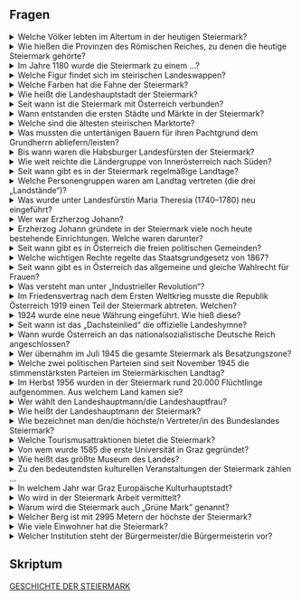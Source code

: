 ## Fragen

<details><summary>Welche Völker lebten im Altertum in der heutigen Steiermark?</summary>

* Kelten
* Römern

</details>

<details><summary>Wie hießen die Provinzen des Römischen Reiches, zu denen die heutige Steiermark
gehörte?</summary>

* Noricum
* Pannonien

</details>

<details><summary>Im Jahre 1180 wurde die Steiermark zu einem …?</summary>

* Herzogtum erhoben

</details>

<details><summary>Welche Figur findet sich im steirischen Landeswappen?</summary>

* Panther

</details>

<details><summary>Welche Farben hat die Fahne der Steiermark?</summary>

* weiß-grün

</details>

<details><summary>Wie heißt die Landeshauptstadt der Steiermark?</summary>

* Graz

</details>

<details><summary>Seit wann ist die Steiermark mit Österreich verbunden?</summary>

* 1192

</details>

<details><summary>Wann entstanden die ersten Städte und Märkte in der Steiermark?</summary>

* Vom 11. bis zum 13. Jahrhundert 

</details>

<details><summary>Welche sind die ältesten steirischen Marktorte?</summary>

* Judenburg
* Hartberg
* Graz

</details>

<details><summary>Was mussten die untertänigen Bauern für ihren Pachtgrund dem Grundherrn
abliefern/leisten?</summary>

* Geld 
* Landwirtschaftlichen Produkten
* Arbeit (Robot)

</details>

<details><summary>Bis wann waren die Habsburger Landesfürsten der Steiermark?</summary>

* 1918

</details>

<details><summary>Wie weit reichte die Ländergruppe von Innerösterreich nach Süden?</summary>

*  bis Triest am Adriatischen Meer

</details>

<details><summary>Seit wann gibt es in der Steiermark regelmäßige Landtage?</summary>

* 1412

</details>

<details><summary>Welche Personengruppen waren am Landtag vertreten (die drei „Landstände“)?</summary>

* der Adel
* die hohen Geistlichkeit (katholische
Kirche) 
* ein Vertreter für sämtliche landesfürstliche Städte und Märkte der Steiermark 

</details>

<details><summary>Was wurde unter Landesfürstin Maria Theresia (1740–1780) neu eingeführt?</summary>

* Kataster und Grundbücher für Steuer und Besitz wurden angelegt
* die Allgemeine Schulpflicht und damit die Volksschule eingeführt

</details>

<details><summary>Wer war Erzherzog Johann?</summary>

* ein Bruder des österreichischen Kaisers Franz
* zuerst österreichischer Regent in Wien, dann Reichsverweser des geplanten Deutschen Reiches in Frankfurt am Main

</details>

<details><summary>Erzherzog Johann gründete in der Steiermark viele noch heute bestehende Einrichtungen. Welche waren darunter?</summary>

* Technische Universität Graz
* Landesbibliothek
* das Landesmuseum (heute Universalmuseum) Joanneum

</details>

<details><summary>Seit wann gibt es in Österreich die freien politischen Gemeinden?</summary>

* 1850

</details>

<details><summary>Welche wichtigen Rechte regelte das Staatsgrundgesetz von 1867?</summary>

* das Staatsbürgerrecht
* die Gleichheit aller Staatsangehörigen vor dem Gesetz
* freies Eigentum
* Religionsfreiheit
* Meinungsfreiheit 
* die Freiheit der Person

</details>

<details><summary>Seit wann gibt es in Österreich das allgemeine und gleiche Wahlrecht für Frauen?</summary>

* 1918

</details>

<details><summary>Was versteht man unter „Industrieller Revolution“?</summary>

* Aufschwung der Industrie

</details>

<details><summary>Im Friedensvertrag nach dem Ersten Weltkrieg musste die Republik Österreich 1919 einen Teil der Steiermark abtreten. Welchen?
</summary>

* Untersteiermark (Maribor, Celje, Ptuj)

</details>

<details><summary>1924 wurde eine neue Währung eingeführt. Wie hieß diese?
</summary>

* Schilling

</details>

<details><summary>Seit wann ist das „Dachsteinlied“ die offizielle Landeshymne?
</summary>

* 1929

</details>

<details><summary>Wann wurde Österreich an das nationalsozialistische Deutsche Reich angeschlossen?
</summary>

* 1938

</details>

<details><summary>Wer übernahm im Juli 1945 die gesamte Steiermark als Besatzungszone?
</summary>

* Briten

</details>

<details><summary>Welche zwei politischen Parteien sind seit November 1945 die stimmenstärksten Parteien im Steiermärkischen Landtag?
</summary>

* ÖVP 
* SPÖ

</details>

<details><summary>Im Herbst 1956 wurden in der Steiermark rund 20.000 Flüchtlinge aufgenommen. Aus welchem Land kamen sie?
</summary>

* Ungarn

</details>

<details><summary>Wer wählt den Landeshauptmann/die Landeshauptfrau?
</summary>

* Landtag

</details>

<details><summary>Wie heißt der Landeshauptmann der Steiermark?
</summary>

* Hermann Schützenhöfer

</details>

<details><summary>Wie bezeichnet man den/die höchste/n Vertreter/in des Bundeslandes Steiermark?
</summary>

* Landeshauptmann

</details>

<details><summary>Welche Tourismusattraktionen bietet die Steiermark?
</summary>

* Wintersportgebieten, im Südsteirischen Weinland
* in der oststeirischen Thermenregion 
* sowie zu kulturellen Sehenswürdigkeiten


</details>

<details><summary>Von wem wurde 1585 die erste Universität in Graz gegründet?
</summary>

* Erzherzog Karl II

</details>

<details><summary>Wie heißt das größte Museum des Landes?
</summary>

* Universalmuseum Joanneum

</details>

<details><summary>Zu den bedeutendsten kulturellen Veranstaltungen der Steiermark zählen …
</summary>

* Steirischen Herbst
* Styriarte

</details>

<details><summary>In welchem Jahr war Graz Europäische Kulturhauptstadt?
</summary>

* 2003

</details>

<details><summary>Wo wird in der Steiermark Arbeit vermittelt?
</summary>

* Arbeitsmarktservice

</details>

<details><summary>Warum wird die Steiermark auch „Grüne Mark“ genannt?
</summary>

* Über die Hälfte (57,2 %) ist von Wald bedeckt

</details>

<details><summary>Welcher Berg ist mit 2995 Metern der höchste der Steiermark?
</summary>

* Dachstein


</details>

<details><summary>Wie viele Einwohner hat die Steiermark?
</summary>

* 1.215.246 

</details>

<details><summary>Welcher Institution steht der Bürgermeister/die Bürgermeisterin vor?
</summary>

* Gemeinde

</details>

## Skriptum

[GESCHICHTE DER STEIERMARK](https://www.verwaltung.steiermark.at/cms/dokumente/11682614_75773739/6aa9e627/STAATSB%C3%9CRGERSCHAFT_Skriptum_Geschichte_Steiermark_2015_06_17.pdf)